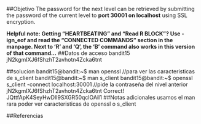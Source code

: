 ##Objetivo
The password for the next level can be retrieved by submitting the password of the current level to **port 30001 on localhost** using SSL encryption.

**Helpful note: Getting “HEARTBEATING” and “Read R BLOCK”? Use -ign_eof and read the “CONNECTED COMMANDS” section in the manpage. Next to ‘R’ and ‘Q’, the ‘B’ command also works in this version of that command…**
##Datos de acceso 
bandit15
jN2kgmIXJ6fShzhT2avhotn4Zcka6tnt

##solucion
bandit15@bandit:~$ man openssl
//para ver las caracteristicas de s_client
bandit15@bandit:~$ man s_client
bandit15@bandit:~$ openssl s_client -connect localhost:30001
//pide la contraseña del nivel anterior
jN2kgmIXJ6fShzhT2avhotn4Zcka6tnt
Correct!
JQttfApK4SeyHwDlI9SXGR50qclOAil1
##Notas adicionales
usamos el man rara poder ver caracteristicas de openssl o s_client 

##Referencias 